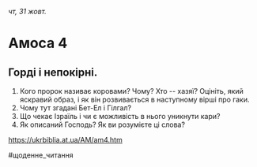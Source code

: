
_чт, 31 жовт._

# Амоса 4

## Горді і непокірні.
1. Кого пророк називає коровами? Чому? Хто -- хазяї? Оцініть, який яскравий образ, і як він розвивається в наступному вірші про гаки.
2. Чому тут згадані Бет-Ел і Гілгал?
3. Що чекає Ізраїль і чи є можливість в нього уникнути кари?
4. Як описаний Господь? Як ви розумієте ці слова?

https://ukrbiblia.at.ua/AM/am4.htm 

#щоденне_читання
